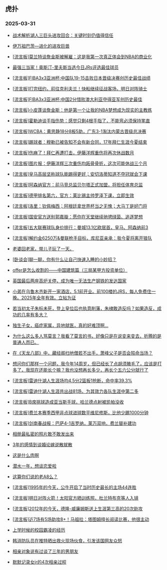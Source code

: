 ## 虎扑 
### 2025-03-31

+ [战术解析湖人三巨头进攻回合：关键时刻仍值得信任](https://bbs.hupu.com/631454422.html)

+ [                        伊万祖巴茨—进化的进攻巨兽](https://bbs.hupu.com/631452342.html)

+ [[流言板]莫兰特谈詹金斯被解雇：这是我第一次真正体会到NBA的商业化](https://bbs.hupu.com/631454578.html)

+ [最强三当家！奥斯汀-里夫斯当选今日JRs评选最佳球员](https://bbs.hupu.com/631452134.html)

+ [[流言板]FIBA3x3亚洲杯:中国队19-15击败日本晋级决赛创历史最佳战绩](https://bbs.hupu.com/631453358.html)

+ [[流言板]打完纽约，前往克利夫兰！快船继续征战客场，明日对阵骑士](https://bbs.hupu.com/631452937.html)

+ [[流言板]FIBA3x3亚洲杯:中国2分惜败澳大利亚夺得亚军创历史最佳](https://bbs.hupu.com/631455077.html)

+ [[流言板]小皮蓬谈詹金斯：他是第一个让我的NBA梦想成为现实的主教练](https://bbs.hupu.com/631453411.html)

+ [[流言板]霍勒迪谈手指伤势：感觉只剩4根手指了，不能弯必须保持笔直](https://bbs.hupu.com/631453098.html)

+ [[流言板]WCBA：黄思静18分8板5助，广东3-1淘汰内蒙古晋级总决赛](https://bbs.hupu.com/631454671.html)

+ [[流言板]踢球者：穆勒已被告知不会有新合同，17年拜仁生涯今夏结束](https://bbs.hupu.com/631452110.html)

+ [[流言板]伤麻了！拜仁再遭打击，伊藤洋辉重伤将再次休战数月](https://bbs.hupu.com/631450600.html)

+ [[流言板]图片报：伊藤洋辉三次重伤均跖骨骨折，这次可能休战三个月](https://bbs.hupu.com/631451815.html)

+ [[流言板]皇马高层坚称球队能踢得更好；安切洛蒂知道不夺冠就会下课](https://bbs.hupu.com/631449294.html)

+ [[流言板]阿森纳官方：前马竞总监贝尔塔正式加盟，将担任体育总监](https://bbs.hupu.com/631452400.html)

+ [[流言板]德甲排名第六，官方：莱比锡主帅罗泽下课，立即生效](https://bbs.hupu.com/631451306.html)

+ [[流言板]洛里：钦佩梅西；阿根廷拿世界杯当之无愧；大马丁是好门将](https://bbs.hupu.com/631448242.html)

+ [[流言板]国安官方送别郭嘉璇：愿你在天堂继续驰骋绿茵、追逐梦想](https://bbs.hupu.com/631448606.html)

+ [[流言板]五大联赛球队身价排行：曼城13.1亿欧居首，皇马、阿森纳前3](https://bbs.hupu.com/631451947.html)

+ [[流言板]解约金6250万&amp;曼联枪手目标，库尼亚亲承：我今夏将离开狼队](https://bbs.hupu.com/631453971.html)

+ [老婆回老家，带儿子玩了一天。](https://bbs.hupu.com/631452217.html)

+ [[卧谈会]聊一聊，你有什么让自己快速入睡的小妙招？](https://bbs.hupu.com/631454125.html)

+ [offer是怎么收割的——中国建筑篇（三局某甲方投资单位）](https://bbs.hupu.com/631452453.html)

+ [英国最后两座高炉关停，成为唯一无法生产钢铁的发达国家](https://bbs.hupu.com/631452606.html)

+ [小弟在乌鲁木齐新开一家酒店，5.1前开业。前100楼的JRS，每人免费住一晚。2025年全年有效。立帖为证](https://bbs.hupu.com/631456247.html)

+ [若当初太子朱标未死，登上皇位后也执意削藩，朱棣敢造反吗？如果造反，成功的几率有多大？](https://bbs.hupu.com/631452417.html)

+ [独生子女，癌症家属，异地就医，真的好难顶啊…](https://bbs.hupu.com/631453254.html)

+ [为什么这么多人骂莫言？我看了莫言的书，好像只是在说变来变去，折腾的是普通人而已。](https://bbs.hupu.com/631453825.html)

+ [在《天龙八部》中，藏经阁扫地僧若不出手，萧峰父子是否会殒命当场？](https://bbs.hupu.com/631452343.html)

+ [想问你们那样一个问题，我今年14周岁，但已经长了点胡须腋毛了，应该是打多了，我现在还能长个嘛？我也没想再长多少，再长个五六公分就行了](https://bbs.hupu.com/631454200.html)

+ [[流言板]雷迪什湖人生涯场均4.5分2篮板1抢断，命中率39.3%](https://bbs.hupu.com/631457100.html)

+ [[流言板]雷迪什湖人生涯共出战81场，为其效力各队生涯中第二多](https://bbs.hupu.com/631456864.html)

+ [[流言板]B席挑球造成亚当斯手球，哈兰德点射被凯帕没收](https://bbs.hupu.com/631456966.html)

+ [[流言板]费兰本赛季西甲非点球进球数平维尼修斯，比他少踢1000分钟](https://bbs.hupu.com/631457364.html)

+ [[流言板]剑南春战报：巴萨4-1吉罗纳，莱万双响，费兰替补建功](https://bbs.hupu.com/631457326.html)

+ [相册最私密的照片敢不敢发出来](https://bbs.hupu.com/631453481.html)

+ [3年的感情到谈婚论嫁说散就散](https://bbs.hupu.com/631454418.html)

+ [这是什么肉啊](https://bbs.hupu.com/631452817.html)

+ [潜水一年，想谈恋爱啦](https://bbs.hupu.com/631455837.html)

+ [这算你们说的老A8么？](https://bbs.hupu.com/631454626.html)

+ [[流言板]1995年的今天，公牛开启了当时历史最长的主场44连胜](https://bbs.hupu.com/631457344.html)

+ [[流言板]明日对阵火箭！太阳官方晒训练照，杜兰特布克等人入镜](https://bbs.hupu.com/631453601.html)

+ [[流言板]2012年的今天，德隆-威廉姆斯送上生涯第三高的20次助攻](https://bbs.hupu.com/631456982.html)

+ [[流言板]近7场有5场助攻8+！马祖拉：塔图姆擅长阅读比赛，他很主动](https://bbs.hupu.com/631454971.html)

+ [上学时候的校园霸凌的经历](https://bbs.hupu.com/631454619.html)

+ [韩消防队员在推特晒出救火现场伙食，引发该国网友众怒](https://bbs.hupu.com/631454349.html)

+ [相亲对象说有过谈了三年的男朋友](https://bbs.hupu.com/631456629.html)

+ [默默记录女jr的4次相亲过程](https://bbs.hupu.com/631453719.html)

